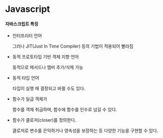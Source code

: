 # Javascript

#### 자바스크립트 특징

- 인터프리터 언어

  그러나 JIT(Just In Time Compiler) 등의 기법이 적용되어 빨라짐

- 동적 프로토타입 기반 객체 지향 언어

  동적으로 메서드나 멤버 추가/삭제 가능

- 동적 타입 언어

  타입이 실행 때 결정되고 바뀔 수도 있다.

- 함수가 일급 객체가

  함수를 객체 취급하며, 함수에 함수를 인수로 넘길 수 있다.

- 함수가 클로저(closer)를 정의한다.

  클로저로 변수를 은익하거나 영속성을 보장하는 등 다양한 기능을 구현할 수 있다.



